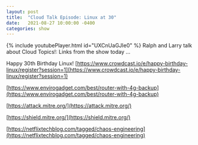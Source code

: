 ```yaml
---
layout: post
title:  "Cloud Talk Episode: Linux at 30"
date:   2021-08-27 10:00:00 -0400
categories: show
--- 
```

{% include youtubePlayer.html id="UXCnUaGJIe0" %} 
Ralph and Larry talk about Cloud Topics!:  Links from the show today ... 

Happy 30th Birthday Linux!
[https://www.crowdcast.io/e/happy-birthday-linux/register?session=1](https://www.crowdcast.io/e/happy-birthday-linux/register?session=1)

[https://www.envirogadget.com/best/router-with-4g-backup](https://www.envirogadget.com/best/router-with-4g-backup)

[https://attack.mitre.org/](https://attack.mitre.org/)

[https://shield.mitre.org/](https://shield.mitre.org/)

[https://netflixtechblog.com/tagged/chaos-engineering](https://netflixtechblog.com/tagged/chaos-engineering)